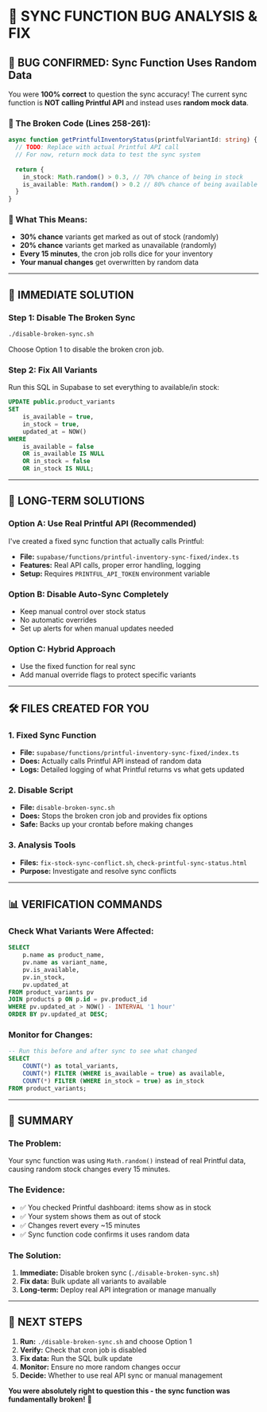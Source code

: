 # 🐛 SYNC FUNCTION BUG ANALYSIS & FIX

## **🚨 BUG CONFIRMED: Sync Function Uses Random Data**

You were **100% correct** to question the sync accuracy! The current sync function is **NOT calling Printful API** and instead uses **random mock data**.

### **🎲 The Broken Code (Lines 258-261):**
```typescript
async function getPrintfulInventoryStatus(printfulVariantId: string) {
  // TODO: Replace with actual Printful API call
  // For now, return mock data to test the sync system
  
  return {
    in_stock: Math.random() > 0.3, // 70% chance of being in stock
    is_available: Math.random() > 0.2 // 80% chance of being available
  }
}
```

### **🎯 What This Means:**
- **30% chance** variants get marked as out of stock (randomly)
- **20% chance** variants get marked as unavailable (randomly)
- **Every 15 minutes**, the cron job rolls dice for your inventory
- **Your manual changes** get overwritten by random data

---

## **🔧 IMMEDIATE SOLUTION**

### **Step 1: Disable The Broken Sync**
```bash
./disable-broken-sync.sh
```
Choose Option 1 to disable the broken cron job.

### **Step 2: Fix All Variants**
Run this SQL in Supabase to set everything to available/in stock:
```sql
UPDATE public.product_variants 
SET 
    is_available = true,
    in_stock = true,
    updated_at = NOW()
WHERE 
    is_available = false 
    OR is_available IS NULL 
    OR in_stock = false 
    OR in_stock IS NULL;
```

---

## **🎯 LONG-TERM SOLUTIONS**

### **Option A: Use Real Printful API (Recommended)**
I've created a fixed sync function that actually calls Printful:
- **File:** `supabase/functions/printful-inventory-sync-fixed/index.ts`
- **Features:** Real API calls, proper error handling, logging
- **Setup:** Requires `PRINTFUL_API_TOKEN` environment variable

### **Option B: Disable Auto-Sync Completely**
- Keep manual control over stock status
- No automatic overrides
- Set up alerts for when manual updates needed

### **Option C: Hybrid Approach**
- Use the fixed function for real sync
- Add manual override flags to protect specific variants

---

## **🛠️ FILES CREATED FOR YOU**

### **1. Fixed Sync Function**
- **File:** `supabase/functions/printful-inventory-sync-fixed/index.ts`
- **Does:** Actually calls Printful API instead of random data
- **Logs:** Detailed logging of what Printful returns vs what gets updated

### **2. Disable Script**
- **File:** `disable-broken-sync.sh`
- **Does:** Stops the broken cron job and provides fix options
- **Safe:** Backs up your crontab before making changes

### **3. Analysis Tools**
- **Files:** `fix-stock-sync-conflict.sh`, `check-printful-sync-status.html`
- **Purpose:** Investigate and resolve sync conflicts

---

## **📊 VERIFICATION COMMANDS**

### **Check What Variants Were Affected:**
```sql
SELECT 
    p.name as product_name,
    pv.name as variant_name,
    pv.is_available,
    pv.in_stock,
    pv.updated_at
FROM product_variants pv
JOIN products p ON p.id = pv.product_id
WHERE pv.updated_at > NOW() - INTERVAL '1 hour'
ORDER BY pv.updated_at DESC;
```

### **Monitor for Changes:**
```sql
-- Run this before and after sync to see what changed
SELECT 
    COUNT(*) as total_variants,
    COUNT(*) FILTER (WHERE is_available = true) as available,
    COUNT(*) FILTER (WHERE in_stock = true) as in_stock
FROM product_variants;
```

---

## **🎉 SUMMARY**

### **The Problem:**
Your sync function was using `Math.random()` instead of real Printful data, causing random stock changes every 15 minutes.

### **The Evidence:**
- ✅ You checked Printful dashboard: items show as in stock
- ✅ Your system shows them as out of stock
- ✅ Changes revert every ~15 minutes
- ✅ Sync function code confirms it uses random data

### **The Solution:**
1. **Immediate:** Disable broken sync (`./disable-broken-sync.sh`)
2. **Fix data:** Bulk update all variants to available
3. **Long-term:** Deploy real API integration or manage manually

---

## **🚀 NEXT STEPS**

1. **Run:** `./disable-broken-sync.sh` and choose Option 1
2. **Verify:** Check that cron job is disabled
3. **Fix data:** Run the SQL bulk update
4. **Monitor:** Ensure no more random changes occur
5. **Decide:** Whether to use real API sync or manual management

**You were absolutely right to question this - the sync function was fundamentally broken!** 🎯
